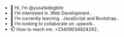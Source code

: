 - 👋 Hi, I’m @yusufadegbite
- 👀 I’m interested in .Web Development..
- 🌱 I’m currently learning . JavaScript and Bootstrap..
- 💞️ I’m looking to collaborate on .upwork..
- 📫 How to reach me .+23409034824292..

<!---
yusufadegbite/yusufadegbite is a ✨ special ✨ repository because its `README.md` (this file) appears on your GitHub profile.
You can click the Preview link to take a look at your changes.
--->
